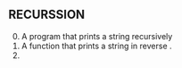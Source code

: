 ## RECURSSION
0. A program that prints a string recursively
1. A function that prints a string in reverse .
2. 
